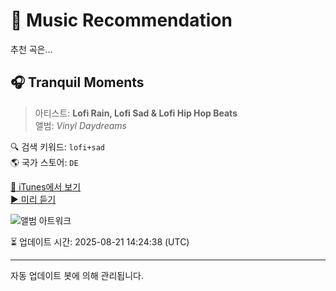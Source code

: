 
# 🎵 Music Recommendation

추천 곡은...

## 🎧 Tranquil Moments  
> 아티스트: **Lofi Rain, Lofi Sad & Lofi Hip Hop Beats**  
> 앨범: _Vinyl Daydreams_  

🔍 검색 키워드: `lofi+sad`  
🌎 국가 스토어: `DE`

[🔗 iTunes에서 보기](https://music.apple.com/de/album/tranquil-moments/1795332215?i=1795332424&uo=4)  
[▶️ 미리 듣기](https://audio-ssl.itunes.apple.com/itunes-assets/AudioPreview221/v4/d1/e0/25/d1e025c8-65b4-302b-ed32-714db058dc22/mzaf_194762471436576342.plus.aac.p.m4a)

![앨범 아트워크](https://is1-ssl.mzstatic.com/image/thumb/Music221/v4/4a/52/bf/4a52bfb5-92db-84c5-e230-5886f365f690/cover_10333082.jpg/100x100bb.jpg)

⏳ 업데이트 시간: 2025-08-21 14:24:38 (UTC)

---
자동 업데이트 봇에 의해 관리됩니다.
